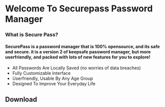 # Welcome To Securepass Password Manager

### What is Secure Pass?

#### SecurePass is a password manager that is 100% opensource, and its safe and secure. it is a version 2 of keepsafe password manager, but more userfriendly, and packed with lots of new features for you to explore!

 - All Passwords Are Locally Saved (no worries of data breaches)
 - Fully Customizable Interface
 - Userfriendly, Usable By Any Age Group
 - Designed To Improve Your Everyday Life

 ## Download
 